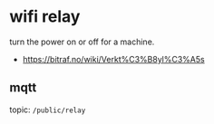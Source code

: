 wifi relay
==========

turn the power on or off for a machine.

- https://bitraf.no/wiki/Verkt%C3%B8yl%C3%A5s

mqtt
----

topic: `/public/relay`
